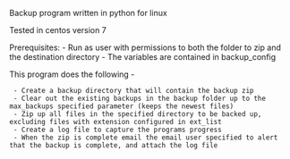 Backup program written in python for linux

Tested in centos version 7

Prerequisites: 
	- Run as user with permissions to both the folder to zip and the destination directory
	- The variables are contained in backup_config

This program does the following -

	 - Create a backup directory that will contain the backup zip
	 - Clear out the existing backups in the backup folder up to the max_backups specified parameter (keeps the newest files)
	 - Zip up all files in the specified directory to be backed up, excluding files with extension configured in ext_list 
	 - Create a log file to capture the programs progress
	 - When the zip is complete email the email user specified to alert that the backup is complete, and attach the log file 
